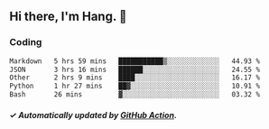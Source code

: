 ## Hi there, I'm Hang. 👋

### Coding

<!--START_SECTION:waka-->

```txt
Markdown   5 hrs 59 mins   ███████████▒░░░░░░░░░░░░░   44.93 %
JSON       3 hrs 16 mins   ██████░░░░░░░░░░░░░░░░░░░   24.55 %
Other      2 hrs 9 mins    ████░░░░░░░░░░░░░░░░░░░░░   16.17 %
Python     1 hr 27 mins    ██▓░░░░░░░░░░░░░░░░░░░░░░   10.91 %
Bash       26 mins         ▓░░░░░░░░░░░░░░░░░░░░░░░░   03.32 %
```

<!--END_SECTION:waka-->

##### ✓ Automatically updated by [GitHub Action](https://github.com/huhuhang/huhuhang/actions).
